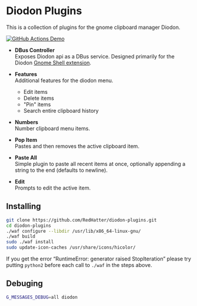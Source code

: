 # Diodon Plugins
This is a collection of plugins for the gnome clipboard manager Diodon.

[![GitHub Actions Demo](https://github.com/O-ovo-O/diodon-plugins/actions/workflows/push.yml/badge.svg)](https://github.com/O-ovo-O/diodon-plugins/actions/workflows/push.yml)

- **DBus Controller**  
Exposes Diodon api as a DBus service. Designed primarily for the Diodon [Gnome Shell extension](https://github.com/RedHatter/diodon-gnome-indictator).

- **Features**  
Additional features for the diodon menu.
  - Edit items
  - Delete items
  - "Pin" items
  - Search entire clipboard history

- **Numbers**  
Number clipboard menu items.

- **Pop Item**  
Pastes and then removes the active clipboard item.

- **Paste All**  
Simple plugin to paste all recent items at once, optionally appending a string to
the end (defaults to newline).

- **Edit**  
Prompts to edit the active item.

## Installing

``` bash
git clone https://github.com/RedHatter/diodon-plugins.git
cd diodon-plugins
./waf configure --libdir /usr/lib/x86_64-linux-gnu/
./waf build
sudo ./waf install
sudo update-icon-caches /usr/share/icons/hicolor/
```

If you get the error “RuntimeError: generator raised StopIteration” please 
try putting `python2` before each call to `./waf` in the steps above.

## Debuging

``` bash
G_MESSAGES_DEBUG=all diodon
```
